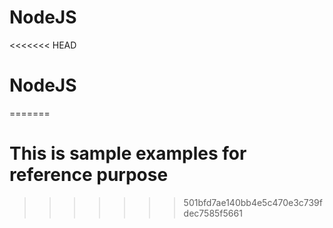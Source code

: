 # NodeJS
<<<<<<< HEAD
# NodeJS
=======
# This is sample examples for reference purpose
>>>>>>> 501bfd7ae140bb4e5c470e3c739fdec7585f5661
